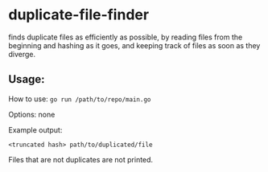 # duplicate-file-finder
finds duplicate files as efficiently as possible, by reading files from the beginning and hashing as it goes, and keeping track of files as soon as they diverge.

## Usage:
How to use: `go run /path/to/repo/main.go`

Options: none

Example output:
```
<truncated hash> path/to/duplicated/file
```
Files that are not duplicates are not printed.
